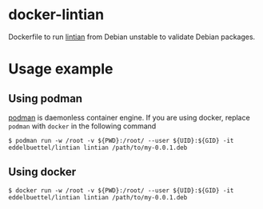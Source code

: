 
docker-lintian
==============

Dockerfile to run [lintian](https://packages.debian.org/sid/lintian) from
Debian unstable to validate Debian packages.

# Usage example

## Using podman

[podman](https://podman.io/) is daemonless container engine. If you are using docker, replace `podman` with `docker`
in the following command

```
$ podman run -w /root -v ${PWD}:/root/ --user ${UID}:${GID} -it eddelbuettel/lintian lintian /path/to/my-0.0.1.deb
```

## Using docker

```
$ docker run -w /root -v ${PWD}:/root/ --user ${UID}:${GID} -it eddelbuettel/lintian lintian /path/to/my-0.0.1.deb
```

